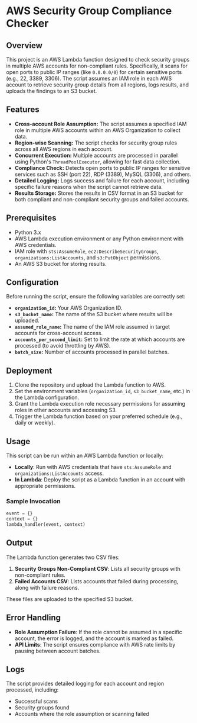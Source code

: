 # AWS Security Group Compliance Checker

## Overview
This project is an AWS Lambda function designed to check security groups in multiple AWS accounts for non-compliant rules. Specifically, it scans for open ports to public IP ranges (like `0.0.0.0/0`) for certain sensitive ports (e.g., 22, 3389, 3306). The script assumes an IAM role in each AWS account to retrieve security group details from all regions, logs results, and uploads the findings to an S3 bucket.

## Features
- **Cross-account Role Assumption:** The script assumes a specified IAM role in multiple AWS accounts within an AWS Organization to collect data.
- **Region-wise Scanning:** The script checks for security group rules across all AWS regions in each account.
- **Concurrent Execution:** Multiple accounts are processed in parallel using Python's `ThreadPoolExecutor`, allowing for fast data collection.
- **Compliance Check:** Detects open ports to public IP ranges for sensitive services such as SSH (port 22), RDP (3389), MySQL (3306), and others.
- **Detailed Logging:** Logs success and failure for each account, including specific failure reasons when the script cannot retrieve data.
- **Results Storage:** Stores the results in CSV format in an S3 bucket for both compliant and non-compliant security groups and failed accounts.

## Prerequisites
- Python 3.x
- AWS Lambda execution environment or any Python environment with AWS credentials.
- IAM role with `sts:AssumeRole`, `ec2:DescribeSecurityGroups`, `organizations:ListAccounts`, and `s3:PutObject` permissions.
- An AWS S3 bucket for storing results.

## Configuration
Before running the script, ensure the following variables are correctly set:
- **`organization_id`:** Your AWS Organization ID.
- **`s3_bucket_name`:** The name of the S3 bucket where results will be uploaded.
- **`assumed_role_name`:** The name of the IAM role assumed in target accounts for cross-account access.
- **`accounts_per_second_limit`:** Set to limit the rate at which accounts are processed (to avoid throttling by AWS).
- **`batch_size`:** Number of accounts processed in parallel batches.

## Deployment
1. Clone the repository and upload the Lambda function to AWS.
2. Set the environment variables (`organization_id`, `s3_bucket_name`, etc.) in the Lambda configuration.
3. Grant the Lambda execution role necessary permissions for assuming roles in other accounts and accessing S3.
4. Trigger the Lambda function based on your preferred schedule (e.g., daily or weekly).

## Usage
This script can be run within an AWS Lambda function or locally:
- **Locally**: Run with AWS credentials that have `sts:AssumeRole` and `organizations:ListAccounts` access.
- **In Lambda**: Deploy the script as a Lambda function in an account with appropriate permissions.

### Sample Invocation
```python
event = {}
context = {}
lambda_handler(event, context)
```

## Output
The Lambda function generates two CSV files:
1. **Security Groups Non-Compliant CSV**: Lists all security groups with non-compliant rules.
2. **Failed Accounts CSV**: Lists accounts that failed during processing, along with failure reasons.

These files are uploaded to the specified S3 bucket.

## Error Handling
- **Role Assumption Failure**: If the role cannot be assumed in a specific account, the error is logged, and the account is marked as failed.
- **API Limits**: The script ensures compliance with AWS rate limits by pausing between account batches.

## Logs
The script provides detailed logging for each account and region processed, including:
- Successful scans
- Security groups found
- Accounts where the role assumption or scanning failed

